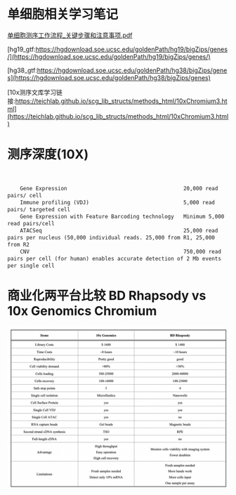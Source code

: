 # 单细胞相关学习笔记

[单细胞测序工作流程_关键步骤和注意事项.pdf](./单细胞测序工作流程_关键步骤和注意事项.pdf)

[hg19_gtf:https://hgdownload.soe.ucsc.edu/goldenPath/hg19/bigZips/genes/](https://hgdownload.soe.ucsc.edu/goldenPath/hg19/bigZips/genes/)

[hg38_gtf:https://hgdownload.soe.ucsc.edu/goldenPath/hg38/bigZips/genes](https://hgdownload.soe.ucsc.edu/goldenPath/hg38/bigZips/genes)

[10x测序文库学习链接:https://teichlab.github.io/scg_lib_structs/methods_html/10xChromium3.html](https://teichlab.github.io/scg_lib_structs/methods_html/10xChromium3.html)

# 测序深度(10X)

```{.cs}
    

    Gene Expression                                     20,000 read pairs/ cell
    Immune profiling (VDJ)                              5,000 read pairs/ targeted cell
    Gene Expression with Feature Barcoding technology   Minimum 5,000 read pairs/cell
    ATACSeq                                             25,000 read pairs per nucleus (50,000 individual reads. 25,000 from R1, 25,000 from R2
    CNV                                                 750,000 read pairs per cell (for human) enables accurate detection of 2 Mb events per single cell
```

# 商业化两平台比较 BD Rhapsody vs 10x Genomics Chromium
![10_vs_BD](./10x_vs_BD.png)